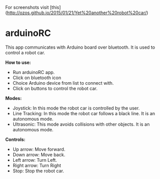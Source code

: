 For screenshots visit [this] (http://ozos.github.io/2015/01/21/Yet%20another%20robot%20car/)
# arduinoRC
This app communicates with Arduino board over bluetooth. It is used to control a robot car.

**How to use:**
- Run arduinoRC app.
- Click on bluetooth icon
- Choice Arduino device from list to connect with.
- Click on buttons to control the robot car.

**Modes:**
- Joystick: In this mode the robot car is controlled by the user.
- Line Tracking: In this mode the robot car follows a black line. It is an autonomous mode.
- Ultrasonic: This mode avoids collisions with other objects. It is an autonomous mode.

**Controls:**
- Up arrow: Move forward.
- Down arrow: Move back.
- Left arrow: Turn Left. 
- Right arrow: Turn Right
- Stop: Stop the robot car.
